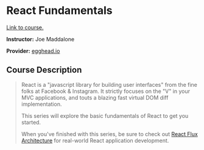 # React Fundamentals

[Link to course.](https://egghead.io/courses/react-fundamentals)

**Instructor:** Joe Maddalone

**Provider:** [egghead.io](https://egghead.io)

## Course Description

> React is a "javascript library for building user interfaces" from the fine folks at Facebook & Instagram. It strictly focuses on the "V" in your MVC applications, and touts a blazing fast virtual DOM diff implementation.
>
> This series will explore the basic fundamentals of React to get you started.
>
> When you've finished with this series, be sure to check out [React Flux Architecture](https://egghead.io/series/react-flux-architecture) for real-world React application development.
